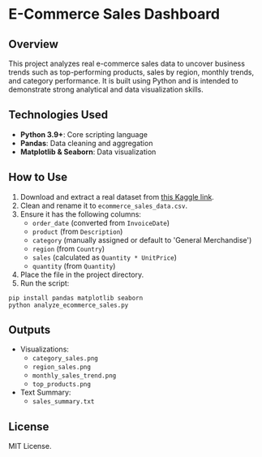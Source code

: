 
# E-Commerce Sales Dashboard

## Overview

This project analyzes real e-commerce sales data to uncover business trends such as top-performing products, sales by region, monthly trends, and category performance. It is built using Python and is intended to demonstrate strong analytical and data visualization skills.

## Technologies Used

- **Python 3.9+**: Core scripting language
- **Pandas**: Data cleaning and aggregation
- **Matplotlib & Seaborn**: Data visualization

## How to Use

1. Download and extract a real dataset from [this Kaggle link](https://www.kaggle.com/datasets/carrie1/ecommerce-data).
2. Clean and rename it to `ecommerce_sales_data.csv`.
3. Ensure it has the following columns:
   - `order_date` (converted from `InvoiceDate`)
   - `product` (from `Description`)
   - `category` (manually assigned or default to 'General Merchandise')
   - `region` (from `Country`)
   - `sales` (calculated as `Quantity * UnitPrice`)
   - `quantity` (from `Quantity`)
4. Place the file in the project directory.
5. Run the script:

```
pip install pandas matplotlib seaborn
python analyze_ecommerce_sales.py
```

## Outputs

- Visualizations:
  - `category_sales.png`
  - `region_sales.png`
  - `monthly_sales_trend.png`
  - `top_products.png`
- Text Summary:
  - `sales_summary.txt`

## License

MIT License.
